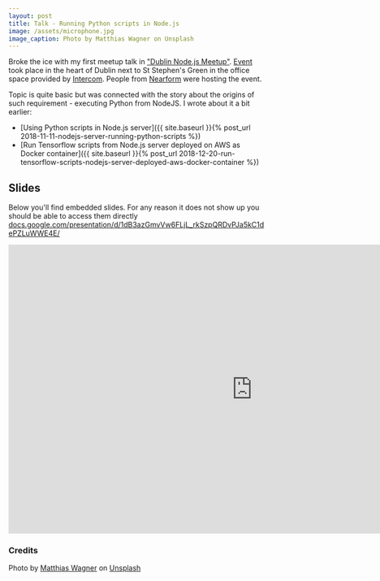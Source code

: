 ```yaml
---
layout: post
title: Talk - Running Python scripts in Node.js
image: /assets/microphone.jpg
image_caption: Photo by Matthias Wagner on Unsplash
---
```


Broke the ice with my first meetup talk in ["Dublin Node.js Meetup"](https://www.meetup.com/Dublin-Node-js-Meetup/). [Event](https://www.meetup.com/Dublin-Node-js-Meetup/events/264888601/) took place in the heart of Dublin next to St Stephen's Green in the office space provided by [Intercom](https://www.intercom.com/). People from [Nearform](https://www.nearform.com/) were hosting the event.

Topic is quite basic but was connected with the story about the origins of such requirement - executing Python from NodeJS. I wrote about it a bit earlier:

- [Using Python scripts in Node.js server]({{ site.baseurl }}{% post_url 2018-11-11-nodejs-server-running-python-scripts %})
- [Run Tensorflow scripts from Node.js server deployed on AWS as Docker container]({{ site.baseurl }}{% post_url 2018-12-20-run-tensorflow-scripts-nodejs-server-deployed-aws-docker-container %})

## Slides

Below you'll find embedded slides. For any reason it does not show up you should be able to access them directly 
[docs.google.com/presentation/d/1dB3azGmvVw6FLjL_rkSzpQRDvPJa5kC1dePZLuWWE4E/](https://docs.google.com/presentation/d/1dB3azGmvVw6FLjL_rkSzpQRDvPJa5kC1dePZLuWWE4E/edit?usp=sharing) 

<div class="d-flex justify-content-center align-items-start mb-4">
    <iframe src="https://docs.google.com/presentation/d/e/2PACX-1vR1kmByQrBQXzecsAgXj5xNPILBZ8st8ateYikZmi1FLoUkVq4fQxp8ET4YFLUqulAzQNu5UyClcAtQ/embed?start=false&loop=false&delayms=3000" frameborder="0" width="960" height="569" allowfullscreen="true" mozallowfullscreen="true" webkitallowfullscreen="true"></iframe>
</div>

### Credits

Photo by [Matthias Wagner](https://unsplash.com/@matwag) on [Unsplash](https://unsplash.com/s/photos/microphone)
